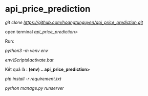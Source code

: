 # api_price_prediction

*git clone https://github.com/hoangtunguyen/api_price_prediction.git*

open terminal *api_price_prediction>*

Run: 

*python3 -m venv env*

*env\Scripts\activate.bat*

Kết quả là :  **(env) .. api_price_prediction>**

*pip install -r requirement.txt*

*python manage.py runserver*
